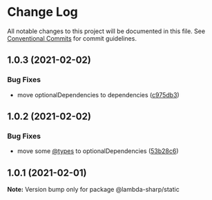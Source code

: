 # Change Log

All notable changes to this project will be documented in this file.
See [Conventional Commits](https://conventionalcommits.org) for commit guidelines.

## 1.0.3 (2021-02-02)


### Bug Fixes

* move optionalDependencies to dependencies ([c975db3](https://github.com/joshuaavalon/lambda-sharp/commit/c975db3ea633096842c28da4c5ef17d75ca69eb9))





## 1.0.2 (2021-02-02)


### Bug Fixes

* move some [@types](https://github.com/types) to optionalDependencies ([53b28c6](https://github.com/joshuaavalon/lambda-sharp/commit/53b28c64954e1a88aca1398a6581120edcbc00c1))





## 1.0.1 (2021-02-01)

**Note:** Version bump only for package @lambda-sharp/static
